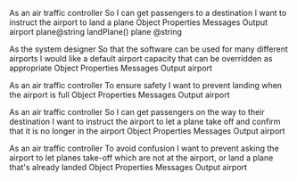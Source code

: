 As an air traffic controller
So I can get passengers to a destination
I want to instruct the airport to land a plane
Object       Properties        Messages        Output
airport      plane@string      landPlane()     plane @string


As the system designer
So that the software can be used for many different airports
I would like a default airport capacity that can be overridden as appropriate
Object       Properties        Messages        Output
airport


As an air traffic controller
To ensure safety
I want to prevent landing when the airport is full
Object       Properties        Messages        Output
airport


As an air traffic controller
So I can get passengers on the way to their destination
I want to instruct the airport to let a plane take off and confirm that it is no longer in the airport
Object       Properties        Messages        Output
airport


As an air traffic controller
To avoid confusion
I want to prevent asking the airport to let planes take-off which are not at the airport, or land a plane that's already landed
Object       Properties        Messages        Output
airport